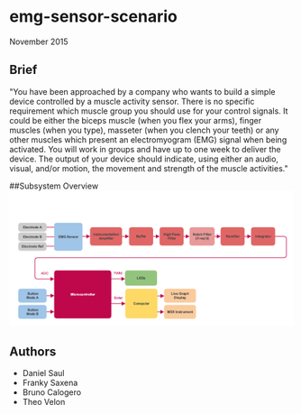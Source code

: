 # emg-sensor-scenario
November 2015

## Brief
"You have been approached by a company who wants to build a simple device controlled by a muscle activity sensor. There is no specific requirement which muscle group you should use for your control signals. It could be either the biceps muscle (when you flex your arms), finger muscles (when you type), masseter (when you clench your teeth) or any other muscles which present an electromyogram (EMG) signal when being activated. You will work in groups and have up to one week to deliver the device. The output of your device should indicate, using either an audio, visual, and/or motion, the movement and strength of the muscle activities."

##Subsystem Overview 
![alt text](Images/SystemDiagram.png "Overall System Diagram")

## Authors
- Daniel Saul
- Franky Saxena
- Bruno Calogero
- Theo Velon

